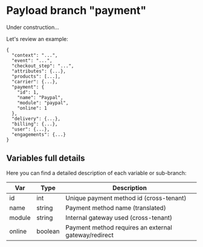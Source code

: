 # Payload branch "payment"

Under construction...

Let's review an example:

```js{8-13}
{
  "context": "...",
  "event": "...",
  "checkout_step": "...",
  "attributes": {...},
  "products": [...],
  "carrier": {...},
  "payment": {
    "id": 1,
    "name": "Paypal",
    "module": "paypal",
    "online": 1
  },
  "delivery": {...},
  "billing": {...},
  "user": {...},
  "engagements": {...}
}
```
## Variables full details
Here you can find a detailed description of each variable or sub-branch:

| <span style="white-space: nowrap; text-align:center">Var</span> | Type | Description |
|--------|-----|-----|
| <span style="white-space: nowrap;">id</span> | <span style="white-space: nowrap;">int</span> | Unique payment method id (cross-tenant) |
| <span style="white-space: nowrap;">name</span> | <span style="white-space: nowrap;">string</span> | Payment method name (translated) |
| <span style="white-space: nowrap;">module</span> | <span style="white-space: nowrap;">string</span> | Internal gateway used (cross-tenant) |
| <span style="white-space: nowrap;">online</span> | <span style="white-space: nowrap;">boolean</span> | Payment method requires an external gateway/redirect |